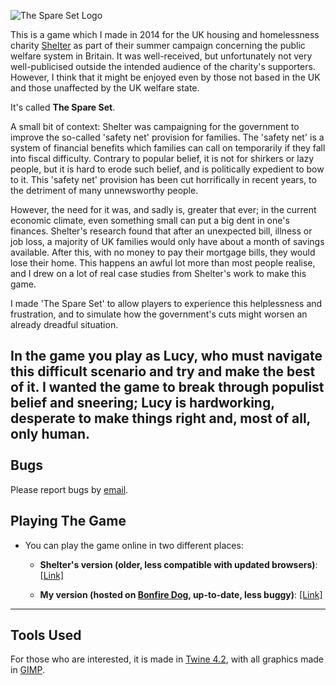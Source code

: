 ![The Spare Set Logo](https://camo.githubusercontent.com/e4bf0d5692e2cfda45d51f13fd6436df15f1498b/687474703a2f2f696664622e746164732e6f72672f73686f77696d6167653f69643d32253341363135)

This is a game which I made in 2014 for the UK housing and homelessness charity [Shelter](http://shelter.org.uk "Shelter") as part of their summer campaign concerning the public welfare system in Britain. It was well-received, but unfortunately not very well-publicised outside the intended audience of the charity's supporters. However, I think that it might be enjoyed even by those not based in the UK and those unaffected by the UK welfare state. 

It's called **The Spare Set**.

A small bit of context: Shelter was campaigning for the government to improve the so-called 'safety net' provision for families. The 'safety net' is a system of financial benefits which families can call on temporarily if they fall into fiscal difficulty. Contrary to popular belief, it is not for shirkers or lazy people, but it is hard to erode such belief, and is politically expedient to bow to it. This 'safety net' provision has been cut horrifically in recent years, to the detriment of many unnewsworthy people.

However, the need for it was, and sadly is, greater that ever; in the current economic climate, even something small can put a big dent in one's finances. Shelter's research found that after an unexpected bill, illness or job loss, a majority of UK families would only have about a month of savings available. After this, with no money to pay their mortgage bills, they would lose their home. This happens an awful lot more than most people realise, and I drew on a lot of real case studies from Shelter's work to make this game.  

I made 'The Spare Set' to allow players to experience this helplessness and frustration, and to simulate how the government's cuts might worsen an already dreadful situation.

In the game you play as Lucy, who must navigate this difficult scenario and try and make the best of it. I wanted the game to break through populist belief and sneering; Lucy is hardworking, desperate to make things right and, most of all, only human.     
<br />
Bugs
----
Please report bugs by [email](mailto:admin@bonfiredog.co.uk).

Playing The Game
----------------
* You can play the game online in two different places:

   * **Shelter's version (older, less compatible with updated browsers)**:       [[Link]](http://www.sheltercontent.org.uk/twine/The%20Spare%20Set.html)

  * **My version (hosted on [Bonfire Dog](http://bonfiredog.co.uk), up-to-date, less buggy)**:
  [[Link]](http://bonfiredog.co.uk/thespareset)

***     

Tools Used 
----------

For those who are interested, it is made in [Twine 4.2](http://twinery.org), with all graphics made in [GIMP](http://gimp.org).
